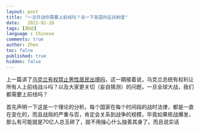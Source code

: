 ```yaml
---
layout: post
title: "一旦开战你需要上前线吗？谈一下各国的征兵制度"
date:   2022-02-26
tags: [政经]
language : Chinese
comments: true
author: Zhen
toc: false
published: true
hidden: false
---
```

上一篇讲了[乌克兰有权禁止男性居民出境吗](/乌克兰有权禁止男性居民出境吗)，这一期接着说，乌克兰总统有权利让所有人上前线战斗吗？以及大家更关切（妄自猜测）的问题，一旦全球大战，我们都需要上前线吗？

首先声明一下这是一个理论的分析。每个国家在每个时间段的战时法律，都是一直在变化的，而且战局的严重与否，肯定会关系到战争的规模，毕竟如果核战爆发，那么有可能就是70亿人总玉碎了，就不用操心什么独善其身了。而且说实话


<!--stackedit_data:
eyJoaXN0b3J5IjpbLTE2NTI1ODkzMTJdfQ==
-->